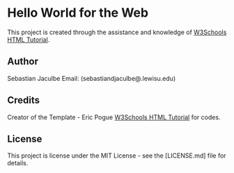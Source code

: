 # Hello World for the Web
This project is created through the assistance and knowledge of 
[W3Schools HTML Tutorial](https://www.w3schools.com/html/). 

## Author
Sebastian Jaculbe Email: (sebastiandjaculbe@.lewisu.edu)

## Credits
Creator of the Template - Eric Pogue
[W3Schools HTML Tutorial](https://www.w3schools.com/html/) for codes.

## License
This project is license under the MIT License - see the [LICENSE.md] file for details.